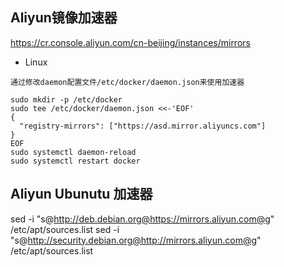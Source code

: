 ## Aliyun镜像加速器
https://cr.console.aliyun.com/cn-beijing/instances/mirrors
- Linux
```
通过修改daemon配置文件/etc/docker/daemon.json来使用加速器

sudo mkdir -p /etc/docker
sudo tee /etc/docker/daemon.json <<-'EOF'
{
  "registry-mirrors": ["https://asd.mirror.aliyuncs.com"]
}
EOF
sudo systemctl daemon-reload
sudo systemctl restart docker
```

## Aliyun Ubunutu 加速器
sed -i "s@http://deb.debian.org@https://mirrors.aliyun.com@g" /etc/apt/sources.list
sed -i "s@http://security.debian.org@http://mirrors.aliyun.com@g" /etc/apt/sources.list